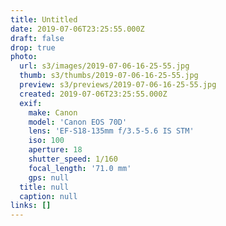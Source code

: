 ```yaml
---
title: Untitled
date: 2019-07-06T23:25:55.000Z
draft: false
drop: true
photo:
  url: s3/images/2019-07-06-16-25-55.jpg
  thumb: s3/thumbs/2019-07-06-16-25-55.jpg
  preview: s3/previews/2019-07-06-16-25-55.jpg
  created: 2019-07-06T23:25:55.000Z
  exif:
    make: Canon
    model: 'Canon EOS 70D'
    lens: 'EF-S18-135mm f/3.5-5.6 IS STM'
    iso: 100
    aperture: 18
    shutter_speed: 1/160
    focal_length: '71.0 mm'
    gps: null
  title: null
  caption: null
links: []
---
```

